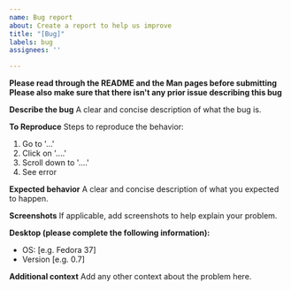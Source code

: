 ```yaml
---
name: Bug report
about: Create a report to help us improve
title: "[Bug]"
labels: bug
assignees: ''

---
```


**Please read through the README and the Man pages before submitting**
**Please also make sure that there isn't any prior issue describing this bug**

**Describe the bug**
A clear and concise description of what the bug is.

**To Reproduce**
Steps to reproduce the behavior:
1. Go to '...'
2. Click on '....'
3. Scroll down to '....'
4. See error

**Expected behavior**
A clear and concise description of what you expected to happen.

**Screenshots**
If applicable, add screenshots to help explain your problem.

**Desktop (please complete the following information):**
 - OS: [e.g. Fedora 37]
 - Version [e.g. 0.7]

**Additional context**
Add any other context about the problem here.

